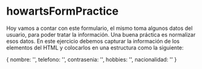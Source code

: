 # howartsFormPractice

Hoy vamos a contar con este formulario, el mismo toma algunos datos del usuario,
para poder tratar la información. Una buena práctica es normalizar esos datos. En
este ejercicio debemos capturar la información de los elementos del HTML y
colocarlos en una estructura como la siguiente:

{
nombre: '',
telefono: '',
contrasenia: '',
hobbies: '',
nacionalidad: ''
}
